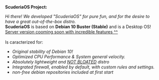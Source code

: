 **ScuderiaOS Project:**  
  
_Hi there! We developed "ScuderiaOS" for pure fun, and for the desire to have a great out-of-the-box distro._  
__ScuderiaOS__ is based on __Debian 10 Buster (Stable)__ and is a Desktop OS! <ins>Server version cooming soon with incredible features ^^</ins><br/><br/>Is caracterized for:  
* _Original stability of Debian 10!_
* _Optimized CPU Performance & System general velocity._
* _Absolutely lightweight and <ins>NOT BLOATED</ins> distro_
* _Integrated firewall, enabled by default, with custom rules and settings._
* _non-free debian repositories included at first start_
